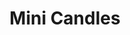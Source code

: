 ---
layout: products
category: products
name: Mini Candles
image: painted.jpg
title: Mini Candles
filter: candles
price: 5.99
desc: These mini candles come in hand painted holders that combine modern flair with stylish creativity. Sells in a set of 3 candles.
---